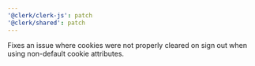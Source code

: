 ```yaml
---
'@clerk/clerk-js': patch
'@clerk/shared': patch
---
```


Fixes an issue where cookies were not properly cleared on sign out when using non-default cookie attributes.

